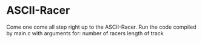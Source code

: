 # ASCII-Racer
Come one come all step right up to the
ASCII-Racer. Run the code compiled by
main.c with arguments for:
number of racers
length of track
